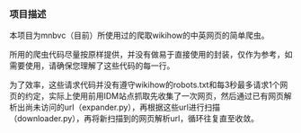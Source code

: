 ### 项目描述

本项目为mnbvc（目前）所使用过的爬取wikihow的中英网页的简单爬虫。

所用的爬虫代码尽量按原样提供，并没有做易于直接使用的封装，仅作为参考，如需要使用，请确保您理解了这些代码的每一行。

为了效率，这些请求代码并没有遵守wikihow的robots.txt和每3秒最多请求1个网页的约定，实际上使用前用IDM站点抓取先收集了一次网页，然后通过已有网页解析出尚未访问的url（expander.py），再根据这些url进行扫描（downloader.py），再将新扫描到的网页解析url，循环往复直至收敛。